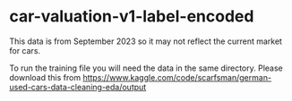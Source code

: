 # car-valuation-v1-label-encoded
This data is from September 2023 so it may not reflect the current market for cars.

To run the training file you will need the data in the same directory. Please download this from
https://www.kaggle.com/code/scarfsman/german-used-cars-data-cleaning-eda/output
